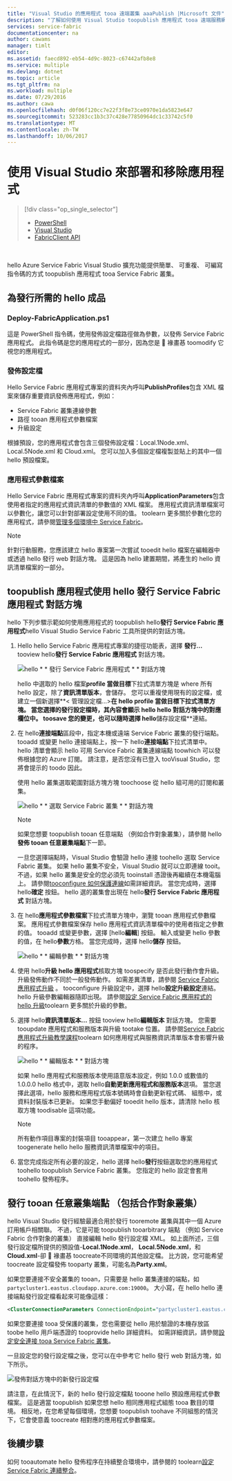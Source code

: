 ```yaml
---
title: "Visual Studio 的應用程式 tooa 遠端叢集 aaaPublish |Microsoft 文件"
description: "了解如何使用 Visual Studio toopublish 應用程式 tooa 遠端服務網狀架構叢集。"
services: service-fabric
documentationcenter: na
author: cawams
manager: timlt
editor: 
ms.assetid: faecd892-eb54-4d9c-8023-c67442afb8e8
ms.service: multiple
ms.devlang: dotnet
ms.topic: article
ms.tgt_pltfrm: na
ms.workload: multiple
ms.date: 07/29/2016
ms.author: cawa
ms.openlocfilehash: d0f06f120cc7e22f3f8e73ce0970e1da5823e647
ms.sourcegitcommit: 523283cc1b3c37c428e77850964dc1c33742c5f0
ms.translationtype: MT
ms.contentlocale: zh-TW
ms.lasthandoff: 10/06/2017
---
```

# <a name="deploy-and-remove-applications-using-visual-studio"></a>使用 Visual Studio 來部署和移除應用程式
> [!div class="op_single_selector"]
> * [PowerShell](service-fabric-deploy-remove-applications.md)
> * [Visual Studio](service-fabric-publish-app-remote-cluster.md)
> * [FabricClient API](service-fabric-deploy-remove-applications-fabricclient.md)
> 
> 

<br/>

hello Azure Service Fabric Visual Studio 擴充功能提供簡單、 可重複、 可編寫指令碼的方式 toopublish 應用程式 tooa Service Fabric 叢集。

## <a name="hello-artifacts-required-for-publishing"></a>為發行所需的 hello 成品
### <a name="deploy-fabricapplicationps1"></a>Deploy-FabricApplication.ps1
這是 PowerShell 指令碼，使用發佈設定檔路徑做為參數，以發佈 Service Fabric 應用程式。 此指令碼是您的應用程式的一部分，因為您是  褖畫惎 toomodify 它視您的應用程式。

### <a name="publish-profiles"></a>發佈設定檔
Hello Service Fabric 應用程式專案的資料夾內呼叫**PublishProfiles**包含 XML 檔案來儲存重要資訊發佈應用程式，例如：

* Service Fabric 叢集連線參數
* 路徑 tooan 應用程式參數檔案
* 升級設定

根據預設，您的應用程式會包含三個發佈設定檔：Local.1Node.xml、Local.5Node.xml 和 Cloud.xml。 您可以加入多個設定檔複製並貼上的其中一個 hello 預設檔案。

### <a name="application-parameter-files"></a>應用程式參數檔案
Hello Service Fabric 應用程式專案的資料夾內呼叫**ApplicationParameters**包含使用者指定的應用程式資訊清單的參數值的 XML 檔案。 應用程式資訊清單檔案可以參數化，讓您可以針對部署設定使用不同的值。 toolearn 更多關於參數化您的應用程式，請參閱[管理多個環境中 Service Fabric](service-fabric-manage-multiple-environment-app-configuration.md)。

> [!NOTE]
> 針對行動服務，您應該建立 hello 專案第一次嘗試 tooedit hello 檔案在編輯器中或透過 hello 發行 web 對話方塊。 這是因為 hello 建置期間，將產生的 hello 資訊清單檔案的一部分。

## <a name="toopublish-an-application-using-hello-publish-service-fabric-application-dialog-box"></a>toopublish 應用程式使用 hello 發行 Service Fabric 應用程式 對話方塊
hello 下列步驟示範如何使用應用程式的 toopublish hello**發行 Service Fabric 應用程式**hello Visual Studio Service Fabric 工具所提供的對話方塊。

1. Hello hello Service Fabric 應用程式專案的捷徑功能表，選擇 **發行...** tooview hello**發行 Service Fabric 應用程式** 對話方塊。
   
    ![hello * * 發行 Service Fabric 應用程式 * * 對話方塊][0]
   
    hello 中選取的 hello 檔案**profile 當做目標**下拉式清單方塊是 where 所有 hello 設定，除了**資訊清單版本**，會儲存。 您可以重複使用現有的設定檔，或建立一個新選擇**< 管理設定檔...>**在 hello **profile 當做目標**下拉式清單方塊。 當您選擇的發行設定檔時，其內容會顯示 hello hello 對話方塊中的對應欄位中。 toosave 您的變更，也可以隨時選擇 hello**儲存設定檔**連結。    
2. 在 hello**連接端點**區段中，指定本機或遠端 Service Fabric 叢集的發行端點。 tooadd 或變更 hello 連接端點上，按一下 hello**連接端點**下拉式清單中。 hello 清單會顯示 hello 可用 Service Fabric 叢集連線端點 toowhich 可以發佈根據您的 Azure 訂閱。 請注意，是否您沒有已登入 tooVisual Studio，您將會提示的 toodo 因此。
   
    使用 hello 叢集選取範圍對話方塊方塊 toochoose 從 hello 組可用的訂閱和叢集。
   
    ![hello * * 選取 Service Fabric 叢集 * * 對話方塊][1]
   
   > [!NOTE]
   > 如果您想要 toopublish tooan 任意端點 （例如合作對象叢集），請參閱 hello**發佈 tooan 任意叢集端點**下一節。
   > 
   > 
   
    一旦您選擇端點時，Visual Studio 會驗證 hello 連接 toohello 選取 Service Fabric 叢集。 如果 hello 叢集不安全，Visual Studio 就可以立即連線 tooit。 不過，如果 hello 叢集是安全的您必須先 tooinstall 憑證後再繼續在本機電腦上。 請參閱[tooconfigure 如何保護連線](service-fabric-visualstudio-configure-secure-connections.md)如需詳細資訊。 當您完成時，選擇 hello**確定** 按鈕。 hello 選的叢集會出現在 hello**發行 Service Fabric 應用程式** 對話方塊。
3. 在 hello**應用程式參數檔案**下拉式清單方塊中，瀏覽 tooan 應用程式參數檔案。 應用程式參數檔案保存 hello 應用程式資訊清單檔中的使用者指定之參數的值。 tooadd 或變更參數，選擇 [hello**編輯**] 按鈕。 輸入或變更 hello 參數的值，在 hello**參數**方格。 當您完成時，選擇 hello**儲存** 按鈕。
   
    ![hello * * 編輯參數 * * 對話方塊][2]
4. 使用 hello**升級 hello 應用程式**核取方塊 toospecify 是否此發行動作會升級。 升級發佈動作不同於一般發佈動作。 如需差異清單，請參閱 [Service Fabric 應用程式升級](service-fabric-application-upgrade.md) 。 tooconfigure 升級設定中，選擇 hello**設定升級設定**連結。 hello 升級參數編輯器隨即出現。 請參閱[設定 Service Fabric 應用程式的 hello 升級](service-fabric-visualstudio-configure-upgrade.md)toolearn 更多關於升級的參數。
5. 選擇 hello**資訊清單版本...** 按鈕 tooview hello**編輯版本** 對話方塊。 您需要 tooupdate 應用程式和服務版本與升級 tootake 位置。 請參閱[Service Fabric 應用程式升級教學課程](service-fabric-application-upgrade-tutorial.md)toolearn 如何應用程式與服務資訊清單版本會影響升級的程序。
   
    ![hello * * 編輯版本 * * 對話方塊][3]
   
    如果 hello 應用程式和服務版本使用語意版本設定，例如 1.0.0 或數值的 1.0.0.0 hello 格式中，選取 hello**自動更新應用程式和服務版本**選項。 當您選擇此選項，hello 服務和應用程式版本號碼時會自動更新程式碼、 組態中，或資料封裝版本已更新。 如果您手動偏好 tooedit hello 版本，請清除 hello 核取方塊 toodisable 這項功能。
   
   > [!NOTE]
   > 所有動作項目專案的封裝項目 tooappear，第一次建立 hello 專案 toogenerate hello hello 服務資訊清單檔案中的項目。
   > 
   > 
6. 當您完成指定所有必要的設定，hello 選擇 hello**發行**按鈕選取您的應用程式 toohello toopublish Service Fabric 叢集。 您指定的 hello 設定會套用 toohello 發佈程序。

## <a name="publish-tooan-arbitrary-cluster-endpoint-including-party-clusters"></a>發行 tooan 任意叢集端點 （包括合作對象叢集）
hello Visual Studio 發行經驗最適合用於發行 tooremote 叢集與其中一個 Azure 訂用帳戶相關聯。 不過，它是可能 toopublish tooarbitrary 端點 （例如 Service Fabric 合作對象的叢集） 直接編輯 hello 發行設定檔 XML。 如上面所述，三個發行設定檔所提供的預設值-**Local.1Node.xml**， **Local.5Node.xml**，和**Cloud.xml**-卻  褖畫惎 toocreate不同環境的其他設定檔。 比方說，您可能希望 toocreate 設定檔發佈 tooparty 叢集，可能名為**Party.xml**。

如果您要連接不安全叢集的 tooan，只需要是 hello 叢集連接的端點，如`partycluster1.eastus.cloudapp.azure.com:19000`。 大小寫，在 hello hello 連接端點發行設定檔看起來可能像這樣：

```XML
<ClusterConnectionParameters ConnectionEndpoint="partycluster1.eastus.cloudapp.azure.com:19000" />
```

  如果您要連接 tooa 受保護的叢集，您也需要從 hello 用於驗證的本機存放區 toobe hello 用戶端憑證的 tooprovide hello 詳細資料。 如需詳細資訊，請參閱[設定安全連接 tooa Service Fabric 叢集](service-fabric-visualstudio-configure-secure-connections.md)。

  一旦設定您的發行設定檔之後，您可以在中參考它 hello 發行 web 對話方塊，如下所示。

  ![發佈對話方塊中的新發行設定檔][4]

  請注意，在此情況下，新的 hello 發行設定檔點 tooone hello 預設應用程式參數檔案。 這是適當 toopublish 如果您想 hello 相同應用程式組態 tooa 數目的環境。 相反地，在您希望每個環境，您想要 toopublish toohave 不同組態的情況下，它會使意義 toocreate 相對應的應用程式參數檔案。

## <a name="next-steps"></a>後續步驟
如何 tooautomate hello 發佈程序在持續整合環境中，請參閱的 toolearn[設定 Service Fabric 連續整合](service-fabric-set-up-continuous-integration.md)。

[0]: ./media/service-fabric-publish-app-remote-cluster/PublishDialog.png
[1]: ./media/service-fabric-publish-app-remote-cluster/SelectCluster.png
[2]: ./media/service-fabric-publish-app-remote-cluster/EditParams.png
[3]: ./media/service-fabric-publish-app-remote-cluster/EditVersions.png
[4]: ./media/service-fabric-publish-app-remote-cluster/publish-to-party-cluster.png
